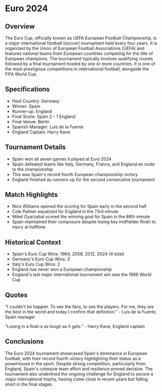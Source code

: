 # Euro 2024

## Overview
The Euro Cup, officially known as UEFA European Football Championship, is a major international football (soccer) tournament held every four years. It is organized by the Union of European Football Associations (UEFA) and features national teams from European countries competing for the title of European champions. The tournament typically involves qualifying rounds followed by a final tournament hosted by one or more countries. It is one of the most prestigious competitions in international football, alongside the FIFA World Cup.

## Specifications
- Host Country: Germany
- Winner: Spain
- Runner-up: England
- Final Score: Spain 2 - 1 England
- Final Venue: Berlin
- Spanish Manager: Luis de la Fuente
- England Captain: Harry Kane

## Tournament Details
- Spain won all seven games it played at Euro 2024
- Spain defeated teams like Italy, Germany, France, and England en route to the championship
- This was Spain's record fourth European championship victory
- England finished as runners-up for the second consecutive tournament

## Match Highlights
- Nico Williams opened the scoring for Spain early in the second half
- Cole Palmer equalized for England in the 73rd minute
- Mikel Oyarzabal scored the winning goal for Spain in the 86th minute
- Spain maintained their composure despite losing key midfielder Rodri to injury at halftime

## Historical Context
- Spain's Euro Cup Wins: 1964, 2008, 2012, 2024 (4 total)
- Germany's Euro Cup Wins: 3
- Italy's Euro Cup Wins: 2
- England has never won a European championship
- England's last major international tournament win was the 1966 World Cup

## Quotes
"I couldn't be happier. To see the fans, to see the players. For me, they are the best in the world and today I confirm that definition." - Luis de la Fuente, Spain manager

"Losing in a final is as tough as it gets." - Harry Kane, England captain

## Conclusions
The Euro 2024 tournament showcased Spain's dominance in European football, with their record fourth victory highlighting their status as a powerhouse in the sport. Despite strong competition, particularly from England, Spain's cohesive team effort and resilience proved decisive. The tournament also underlined the ongoing challenge for England to secure a major international trophy, having come close in recent years but falling short in the final stages.
